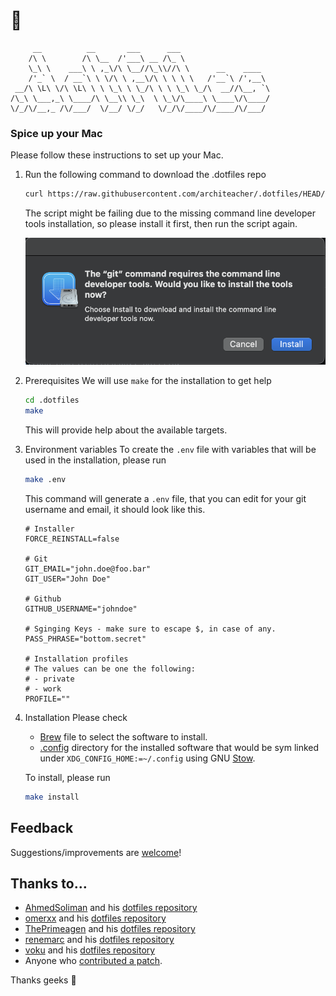 # :bookmark_tabs:

```text
     __          __       ___      ___
    /\ \        /\ \__  /'___\ __ /\_ \
    \_\ \    ___\ \ ,_\/\ \__//\_\\//\ \      __    ____
    /'_` \  / __`\ \ \/\ \ ,__\/\ \ \ \ \   /'__`\ /',__\
 __/\ \L\ \/\ \L\ \ \ \_\ \ \_/\ \ \ \_\ \_/\  __//\__, `\
/\_\ \___,_\ \____/\ \__\\ \_\  \ \_\/\____\ \____\/\____/
\/_/\/__,_ /\/___/  \/__/ \/_/   \/_/\/____/\/____/\/___/
```

### Spice up your Mac

Please follow these instructions to set up your Mac.

1. Run the following command to download the .dotfiles repo
   ```bash
   curl https://raw.githubusercontent.com/architeacher/.dotfiles/HEAD/scripts/download.sh | bash
   ```
    The script might be failing due to the missing command line developer tools installation, so please install it first, then run the script again.

    ![developer_tools.png](assets/developer_tools.png)
2. Prerequisites
    We will use `make` for the installation to get help

   ```bash
   cd .dotfiles
   make
   ```
   This will provide help about the available targets.

3. Environment variables
   To create the `.env` file with variables that will be used in the installation, please run
   ```bash
   make .env
   ```

    This command will generate a `.env` file, that you can edit for your git username and email, it should look like this.
    ```dotenv
    # Installer
    FORCE_REINSTALL=false

    # Git
    GIT_EMAIL="john.doe@foo.bar"
    GIT_USER="John Doe"

    # Github
    GITHUB_USERNAME="johndoe"

    # Sginging Keys - make sure to escape $, in case of any.
    PASS_PHRASE="bottom.secret"

    # Installation profiles
    # The values can be one the following:
    # - private
    # - work
    PROFILE=""
    ```

4. Installation
    Please check
    * [Brew](https://github.com/architeacher/.dotfiles/blob/main/stow/.config/homebrew/Brewfile "Brew file") file to select the software to install.
    * [.config](https://github.com/architeacher/.dotfiles/blob/main/stow/.config "Software config files") directory for the installed software that would be sym linked under `XDG_CONFIG_HOME:=~/.config` using GNU [Stow](https://www.gnu.org/software/stow/ "GNU Stow").

    To install, please run
    ```bash
    make install
    ```
## Feedback

Suggestions/improvements are
[welcome](https://github.com/architeacher/.dotfiles/issues)!


## Thanks to…

* [AhmedSoliman](https://github.com/AhmedSoliman "Ahmed Farghal") and his [dotfiles repository](https://github.com/AhmedSoliman/dotfiles)
* [omerxx](https://github.com/omerxx "Omer Hamerman") and his [dotfiles repository](https://github.com/omerxx/dotfiles)
* [ThePrimeagen](https://github.com/ThePrimeagen "ThePrimeagen") and his [dotfiles repository](https://github.com/ThePrimeagen/.dotfiles)
* [renemarc](https://github.com/renemarc "René-Marc Simard") and his [dotfiles repository](https://github.com/renemarc/dotfiles)
* [voku](https://github.com/voku "Lars Moelleken") and his [dotfiles repository](https://github.com/voku/dotfiles)
* Anyone who [contributed a patch](https://github.com/architeacher/.dotfiles/contributors).

Thanks geeks 🚀
